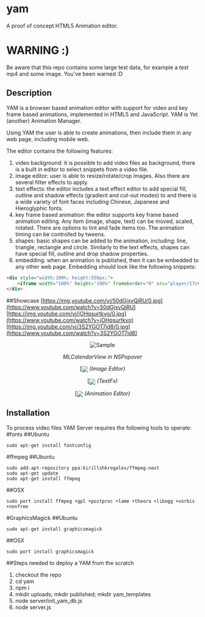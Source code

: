 # yam
A proof of concept HTML5 Animation editor. 

# WARNING :)
Be aware that this repo contains some large test data, for example a test mp4 and some image. You've been warned :D

## Description
YAM is a browser based animation editor with support for video and key frame based animations, implemented in HTML5 and JavaScript. YAM is Yet (another) Animation Manager.

Using YAM the user is able to create animations, then include them in any web page, including mobile web.

The editor contains the following features:

1. video background: it is possible to add video files as background, there is a built in editor to select snippets from a video file. 
2. image editor: user is able to resize/rotate/crop images. Also there are several filter effects to apply.
3. text effects: the editor includes a text effect editor to add special fill, outline and shadow effects (gradient and cut-out modes) to and there is a wide variety of font faces including Chinese, Japanese and Hieroglyphic fonts.
4. key frame based animation: the editor supports key frame based animation editing. Any item (image, shape, text) can be moved, scaled, rotated. There are options to tint and fade items too. The animation timing can be controlled by tweens.
5. shapes: basic shapes can be added to the animation, including: line, triangle, rectangle and circle. Similarly to the text effects, shapes can have special fill, outline and drop shadow properties.
6. embedding: when an animation is published, then it can be embedded to any other web page. Embedding should look like the following snippets:
```html
<div style="width:100%; height:550px;">
	<iframe width="100%" height="100%" frameborder="0" src="player/17c668ab-2a7c-412e-9d7f-0c707f0ef61e"></iframe>
</div>
```
##Showcase
[https://img.youtube.com/vi/50dGjxvQiRU/0.jpg](https://www.youtube.com/watch?v=50dGjxvQiRU)
[https://img.youtube.com/vi/jOHqsurtkvo/0.jpg](https://www.youtube.com/watch?v=jOHqsurtkvo)
[https://img.youtube.com/vi/3S2YGOT7id8/0.jpg](https://www.youtube.com/watch?v=3S2YGOT7id8)

<p align="center">
	<img src="doc/sample.png" alt="Sample">
	<p align="center">
		<em>MLCalendarView in NSPopover</em>
	</p>
</p>

<p align="center">
[<img src="https://img.youtube.com/vi/50dGjxvQiRU/0.jpg"](https://www.youtube.com/watch?v=50dGjxvQiRU)
	<p align="center">
		<em>(Image Editor)</em>
	</p>
</p>

<p align="center">
[<img src="https://img.youtube.com/vi/jOHqsurtkvo/0.jpg"](https://www.youtube.com/watch?v=jOHqsurtkvo)
	<p align="center">
		<em>(TextFx)</em>
	</p>
</p>

<p align="center">
[<img src="https://img.youtube.com/vi/3S2YGOT7id8/0.jpg"](https://www.youtube.com/watch?v=3S2YGOT7id8)
	<p align="center">
		<em>(Animation Editor)</em>
	</p>
</p>

## Installation

To process video files YAM Server requires the following tools to operate:
#fonts
##Ubuntu
```
sudo apt-get install fontconfig
```
#ffmpeg
##Ubuntu
```
sudo add-apt-repository ppa:kirillshkrogalev/ffmpeg-next
sudo apt-get update
sudo apt-get install ffmpeg
```
##OSX
```
sudo port install ffmpeg +gpl +postproc +lame +theora +libogg +vorbis +nonfree
```
#GraphicsMagick
##Ubuntu
```
sudo apt-get install graphicsmagick
```
##OSX
```
sudo port install graphicsmagick
```
##Steps needed to deploy a YAM from the scratch

1. checkout the repo
2. cd yam
3. npm i
4. mkdir uploads; mkdir published; mkdir yam_templates
5. node server/init_yam_db.js
6. node server.js

